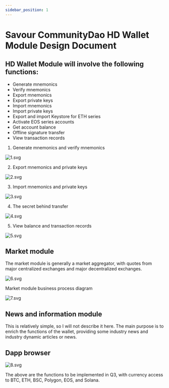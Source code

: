 ```yaml
---
sidebar_position: 1
---
```


# Savour CommunityDao HD Wallet Module Design Document

## HD Wallet Module will involve the following functions:

- Generate mnemonics
- Verify mnemonics
- Export mnemonics
- Export private keys
- Import mnemonics
- Import private keys
- Export and import Keystore for ETH series
- Activate EOS series accounts
- Get account balance
- Offline signature transfer
- View transaction records

1. Generate mnemonics and verify mnemonics

![1.svg](../../../../../../../static/img/images/1.svg)

2. Export mnemonics and private keys

![2.svg](../../../../../../../static/img/images/2.svg)

3. Import mnemonics and private keys

![3.svg](../../../../../../../static/img/images/3.svg)

4. The secret behind transfer

![4.svg](../../../../../../../static/img/images/4.svg)

5. View balance and transaction records

![5.svg](../../../../../../../static/img/images/5.svg)

##  Market module

The market module is generally a market aggregator, with quotes from major centralized exchanges and major decentralized exchanges.

![6.svg](../../../../../../../static/img/images/6.svg)

Market module business process diagram

![7.svg](../../../../../../../static/img/images/7.svg)

## News and information module

This is relatively simple, so I will not describe it here. The main purpose is to enrich the functions of the wallet, providing some industry news and industry dynamic articles or news.

## Dapp browser

![8.svg](../../../../../../../static/img/images/8.svg)

The above are the functions to be implemented in Q3, with currency access to BTC, ETH, BSC, Polygon, EOS, and Solana.
